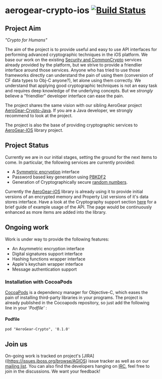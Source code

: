 # aerogear-crypto-ios [![Build Status](https://travis-ci.org/aerogear/aerogear-crypto-ios.png)](https://travis-ci.org/aerogear/aerogear-crypto-ios)

## Project Aim
_"Crypto for Humans"_

The aim of the project is to provide useful and easy to use API interfaces for performing advanced cryptographic techniques in the iOS platform. We base our work on the existing [Security and CommonCrypto](http://tinyurl.com/n6zf3le) services  already provided by the platform, but we strive to provide a friendlier interface around those services. Anyone who has tried to use those frameworks directly can understand the pain of using them (conversion of CF data types to Obj-C anyone?), let alone using them correctly. We understand that applying good cryptographic techniques is not an easy task and requires deep knowledge of the underlying concepts. But we _strongly_ believe a "friendlier" developer interface can ease the pain.

The project shares the same vision with our sibling AeroGear project [AeroGear-Crypto-Java](https://github.com/aerogear/aerogear-crypto-java). If you are a Java developer, we strongly recommend to look at the project. 

The project is also the base of providing cryptographic services to [AeroGear-IOS](http://www.aerogear.org) library project.

## Project Status
Currently we are in our initial stages, setting the ground for the next items to come. In particular, the following services are currently provided:

* A [Symmetric encryption](http://en.wikipedia.org/wiki/Symmetric-key_algorithm) interface
* Password based key generation using [PBKDF2](http://en.wikipedia.org/wiki/PBKDF2)
* Generation of Cryptographically secure [random numbers](http://en.wikipedia.org/wiki/Cryptographically_secure_pseudorandom_number_generator).

Currently the [AeroGear-iOS](https://github.com/aerogear/aerogear-ios) library is already using it to provide initial versions of an encrypted memory and Property List versions of it's data stores interface. Have a look at the Cryptography support section [here](http://aerogear.org/docs/guides/iOSCookbook/) for a brief guide of example usage of the API. The page would be continuously enhanced as more items are added into the library.

## Ongoing work
Work is under way to provide the following features:

* An Asymmetric encryption interface
* Digital signatures support interface
* Hashing functions wrapper interface
* Apple's keychain wrapper interface
* Message authentication support

### Installation with CocoaPods

[CocoaPods](http://cocoapods.org) is a dependency manager for Objective-C, which eases the pain of installing third-party libraries in your programs. The project is already published in the Cocoapods repository, so just add the following line in your _'Podfile'_ :

#### Podfile

```
pod "AeroGear-Crypto", '0.1.0'
```

## Join us
On-going work is tracked on project's [JIRA]((https://issues.jboss.org/browse/AGIOS) issue tracker as well as on our [mailing list](https://lists.jboss.org/mailman/listinfo/aerogear-dev). You can also find the developers hanging on [IRC](irc://irc.freenode.net/aerogear), feel free to join in the discussions. We want your feedback!
